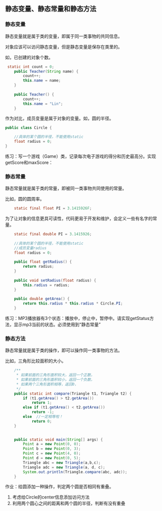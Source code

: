 ## 静态变量、静态常量和静态方法

### 静态变量

静态变量就是属于类的变量，即属于同一类事物的共同信息。

对象应该可以访问静态变量，但是静态变量是保存在类里的。

如，已创建的对象个数。

```java
 static int count = 0;
	public Teacher(String name) {
		count++;
		this.name = name;
	}
	
	public Teacher() {
		count++;
		this.name = "Lin";
	}
```

作为对比，成员变量是属于对象的变量。如，圆的半径。

```java
public class Circle {

	//具体的某个圆的半径，不能使用static
	float radius = 0;
}
```

练习：写一个游戏（Game）类，记录每次电子游戏的得分和历史最高分。实现getScore和maxScore：



### 静态常量

静态常量就是属于类的常量，即被同一类事物共同使用的常量。

比如，圆的圆周率。

```java
	static final float PI = 3.1415926F;
```

为了让对象的信息更具可读性，代码更易于开发和维护，会定义一些有名字的常量。

```java
	static final double PI = 3.1415926;
	
	//具体的某个圆的半径，不能使用static
	//成员变量radius
	float radius = 0;
	
	public float getRadius() {
		return radius;
	}
	
	public void setRadius(float radius) {
		this.radius = radius;
	}
	
	public double getArea() {
		return this.radius * this.radius * Circle.PI;
	} 
```

练习：MP3播放器有3个状态：播放中，停止中，暂停中。请实现getStatus方法，显示mp3当前的状态。必须使用到“静态常量”

### 静态方法

静态常量就是属于类的操作，即可以操作同一类事物的方法。

比如，三角形比较面积的大小。

```java
	/**
	 * 如果前面的三角形面积较大，返回一个正数，
	 * 如果前面的三角形面积较小，返回一个负数，
	 * 如果两个三角形面积相等，返回0，
	 */
	public static int compare(Triangle t1, Triangle t2) {
		if (t1.getArea() > t2.getArea())
			return 1;
		else if (t1.getArea() < t2.getArea())
			return -1;
		else  //一定相等啦！
			return 0;
	}
	

	public static void main(String[] args) {
		Point a = new Point(0, 0);
		Point b = new Point(0, 3);
		Point c = new Point(4, 0);
		Point d = new Point(0, 5);
		Triangle abc = new Triangle(a,b,c);
		Triangle adc = new Triangle(a, d, c);
		System.out.println(Triangle.compare(abc, adc));
	}
```

作业：给圆添加一种操作，判定两个圆是否相同有重叠。

1. 考虑给Circle的center信息添加访问方法
2. 利用两个圆心之间的距离和两个圆的半径，判断有没有重叠
